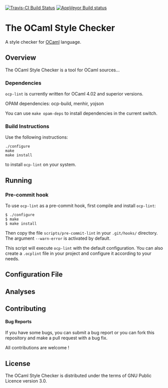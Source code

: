 [![Travis-CI Build Status](https://travis-ci.org/OCamlPro/typerex-lint.svg?branch=master)](https://travis-ci.org/OCamlPro/typerex-lint)
[![AppVeyor Build status](https://ci.appveyor.com/api/projects/status/9b6liqyly6fcp3s0/branch/master?svg=true)](https://ci.appveyor.com/project/OCamlPro-Bozman/typerex-lint)

# The OCaml Style Checker

A style checker for [OCaml](http://ocaml.org/) language.

## Overview

The OCaml Style Checker is a tool for OCaml sources...

### Dependencies

`ocp-lint` is currently written for OCaml 4.02 and superior versions.

OPAM dependencies: ocp-build, menhir, yojson

You can use `make opam-deps` to install dependencies in the current switch.

### Build Instructions

Use the following instructions:
```
./configure
make
make install
```
to install `ocp-lint` on your system.

## Running
### Pre-commit hook
To use `ocp-lint` as a pre-commit hook, first compile and install `ocp-lint`:

    $ ./configure
    $ make
    $ make install

Then copy the file `scripts/pre-commit-lint`
in your `.git/hooks/` directory. The argument `--warn-error` is activated by
default.

This script will execute `ocp-lint` with the default configuration. You can also
create a `.ocplint` file in your project and configure it according to your needs.

## Configuration File

## Analyses

## Contributing

#### Bug Reports

If you have some bugs, you can submit a bug report or you can fork this
repository and make a pull request with a bug fix.

All contributions are welcome !

## License

The OCaml Style Checker is distributed under the terms of GNU Public
Licence version 3.0.
